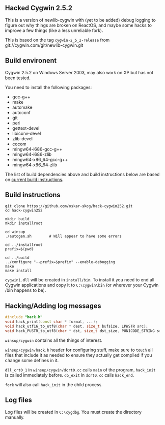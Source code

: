 ## Hacked Cygwin 2.5.2

This is a version of newlib-cygwin with (yet to be added) debug logging to
figure out why things are broken on ReactOS, and maybe some hacks to improve
a few things (like a less unreliable fork).

This is based on the tag `cygwin-2_5_2-release` from
git://cygwin.com/git/newlib-cygwin.git


## Build environent

Cygwin 2.5.2 on Windows Server 2003, may also work on XP but has not been
tested.

You need to install the following packages:
- gcc-g++
- make
- automake
- autoconf
- git
- perl
- gettext-devel
- libiconv-devel
- zlib-devel
- cocom
- mingw64-i686-gcc-g++
- mingw64-i686-zlib
- mingw64-x86_64-gcc-g++
- mingw64-x86_64-zlib


The list of build dependencies above and build instructions below are based
on [current build instructions](https://cygwin.com/faq/faq.html#faq.programming.building-cygwin).


## Build instructions

```
git clone https://github.com/oskar-skog/hack-cygwin252.git
cd hack-cygwin252

mkdir build
mkdir installroot

cd winsup
./autogen.sh        # Will appear to have some errors

cd ../installroot
prefix=$(pwd)

cd ../build
../configure "--prefix=$prefix" --enable-debugging
make
make install
```

`cygwin1.dll` will be created in `install/bin`.
To install it you need to end all Cygwin applications and copy it to
`C:\cygwin\bin` (or wherever your Cygwin /bin happens to be).


## Hacking/Adding log messages

```C++
#include "hack.h"
void hack_print(const char * format, ...);
void hack_utf16_to_utf8(char * dest, size_t bufsize, LPWSTR src);
void hack_PUSTR_to_utf8(char * dst, size_t dst_size, PUNICODE_STRING src);
```

`winsup/cygwin` contains all the things of interest.

`winsup/cygwin/hack.h` header for configuring stuff, make sure to `touch` all
files that include it as needed to ensure they actually get compiled if you
change some defines in it.

`dll_crt0_1` in `winsup/cygwin/dcrt0.cc` calls `main` of the program,
`hack_init` is called immediately before.  `do_exit` in `dcrt0.cc`
calls `hack_end`.

`fork` will also call `hack_init` in the child process.

## Log files

Log files will be created in `C:\cygdbg`.  You must create the directory
manually.
